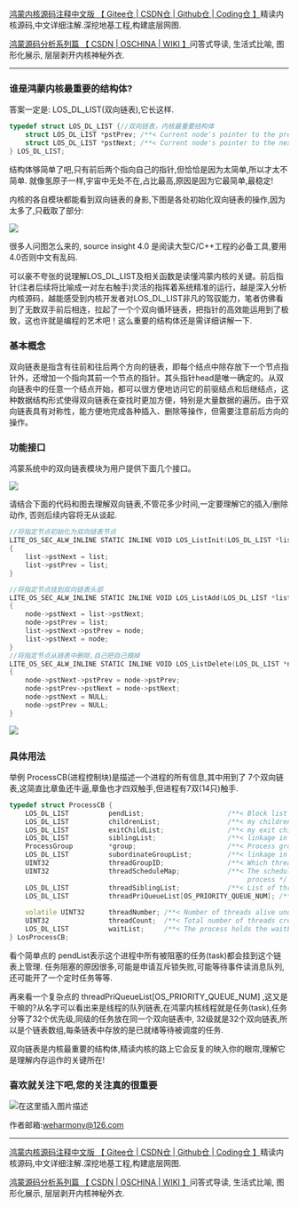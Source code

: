 [鸿蒙内核源码注释中文版 【 Gitee仓 ](https://gitee.com/weharmony/kernel_liteos_a_note)|[ CSDN仓 ](https://codechina.csdn.net/kuangyufei/kernel_liteos_a_note)|[ Github仓 ](https://github.com/kuangyufei/kernel_liteos_a_note)|[ Coding仓 】](https://weharmony.coding.net/public/harmony/kernel_liteos_a_note/git/files)精读内核源码,中文详细注解.深挖地基工程,构建底层网图.

[鸿蒙源码分析系列篇 【 CSDN ](https://blog.csdn.net/kuangyufei/article/details/108727970)[| OSCHINA ](https://my.oschina.net/u/3751245/blog/4626852)[| WIKI 】](https://weharmony.github.io/)问答式导读, 生活式比喻, 图形化展示, 层层剥开内核神秘外衣.

---

### 谁是鸿蒙内核最重要的结构体? 

答案一定是: LOS\_DL\_LIST(双向链表),它长这样.

```cpp
typedef struct LOS_DL_LIST {//双向链表，内核最重要结构体
    struct LOS_DL_LIST *pstPrev; /**< Current node's pointer to the previous node *///前驱节点(左手)
    struct LOS_DL_LIST *pstNext; /**< Current node's pointer to the next node *///后继节点(右手)
} LOS_DL_LIST;
```

结构体够简单了吧,只有前后两个指向自己的指针,但恰恰是因为太简单,所以才太不简单. 就像氢原子一样,宇宙中无处不在,占比最高,原因是因为它最简单,最稳定!

内核的各自模块都能看到双向链表的身影,下图是各处初始化双向链表的操作,因为太多了,只截取了部分:

![](https://img-blog.csdnimg.cn/20200917171547946.png?x-oss-process=image/watermark,type_ZmFuZ3poZW5naGVpdGk,shadow_10,text_aHR0cHM6Ly9ibG9nLmNzZG4ubmV0L2t1YW5neXVmZWk=,size_16,color_FFFFFF,t_70)

很多人问图怎么来的, source insight 4.0 是阅读大型C/C++工程的必备工具,要用4.0否则中文有乱码.

可以豪不夸张的说理解LOS\_DL\_LIST及相关函数是读懂鸿蒙内核的关键。前后指针(注者后续将比喻成一对左右触手)灵活的指挥着系统精准的运行，越是深入分析内核源码，越能感受到内核开发者对LOS\_DL\_LIST非凡的驾驭能力，笔者仿佛看到了无数双手前后相连，拉起了一个个双向循环链表，把指针的高效能运用到了极致，这也许就是编程的艺术吧！这么重要的结构体还是需详细讲解一下.

### 基本概念

双向链表是指含有往前和往后两个方向的链表，即每个结点中除存放下一个节点指针外，还增加一个指向其前一个节点的指针。其头指针head是唯一确定的。从双向链表中的任意一个结点开始，都可以很方便地访问它的前驱结点和后继结点，这种数据结构形式使得双向链表在查找时更加方便，特别是大量数据的遍历。由于双向链表具有对称性，能方便地完成各种插入、删除等操作，但需要注意前后方向的操作。

### 功能接口

鸿蒙系统中的双向链表模块为用户提供下面几个接口。

![](https://img-blog.csdnimg.cn/img_convert/2991b499e4191cb7fdd733f10e13ae05.png)

请结合下面的代码和图去理解双向链表,不管花多少时间,一定要理解它的插入/删除动作, 否则后续内容将无从谈起. 

```cpp
//将指定节点初始化为双向链表节点
LITE_OS_SEC_ALW_INLINE STATIC INLINE VOID LOS_ListInit(LOS_DL_LIST *list)
{
    list->pstNext = list;
    list->pstPrev = list;
}

//将指定节点挂到双向链表头部
LITE_OS_SEC_ALW_INLINE STATIC INLINE VOID LOS_ListAdd(LOS_DL_LIST *list, LOS_DL_LIST *node)
{
    node->pstNext = list->pstNext;
    node->pstPrev = list;
    list->pstNext->pstPrev = node;
    list->pstNext = node;
}
//将指定节点从链表中删除,自己把自己摘掉
LITE_OS_SEC_ALW_INLINE STATIC INLINE VOID LOS_ListDelete(LOS_DL_LIST *node)
{
    node->pstNext->pstPrev = node->pstPrev;
    node->pstPrev->pstNext = node->pstNext;
    node->pstNext = NULL;
    node->pstPrev = NULL;
}
```

![](https://img-blog.csdnimg.cn/20210108142534112.jpg?x-oss-process=image/watermark,type_ZmFuZ3poZW5naGVpdGk,shadow_10,text_aHR0cHM6Ly9ibG9nLmNzZG4ubmV0L2t1YW5neXVmZWk=,size_16,color_FFFFFF,t_70)​

### 具体用法

举例 ProcessCB(进程控制块)是描述一个进程的所有信息,其中用到了 7个双向链表,这简直比章鱼还牛逼,章鱼也才四双触手,但进程有7双(14只)触手.

```cpp
typedef struct ProcessCB {
    LOS_DL_LIST          pendList;                     /**< Block list to which the process belongs */ //进程所属的阻塞列表,如果因拿锁失败,就由此节点挂到等锁链表上
    LOS_DL_LIST          childrenList;                 /**< my children process list */	//孩子进程都挂到这里,形成双循环链表
    LOS_DL_LIST          exitChildList;                /**< my exit children process list */	//那些要退出孩子进程挂到这里，白发人送黑发人。
    LOS_DL_LIST          siblingList;                  /**< linkage in my parent's children list */ //兄弟进程链表, 56个民族是一家,来自同一个父进程.
    ProcessGroup         *group;                       /**< Process group to which a process belongs */ //所属进程组
    LOS_DL_LIST          subordinateGroupList;         /**< linkage in my group list */ //进程是组长时,有哪些组员进程
    UINT32               threadGroupID;                /**< Which thread group , is the main thread ID of the process */ //哪个线程组是进程的主线程ID
    UINT32               threadScheduleMap;            /**< The scheduling bitmap table for the thread group of the
                                                            process */ //进程的各线程调度位图
    LOS_DL_LIST          threadSiblingList;            /**< List of threads under this process *///进程的线程(任务)列表
    LOS_DL_LIST          threadPriQueueList[OS_PRIORITY_QUEUE_NUM]; /**< The process's thread group schedules the
                                                                         priority hash table */	//进程的线程组调度优先级哈希表
    volatile UINT32      threadNumber; /**< Number of threads alive under this process */	//此进程下的活动线程数
    UINT32               threadCount;  /**< Total number of threads created under this process */	//在此进程下创建的线程总数
    LOS_DL_LIST          waitList;     /**< The process holds the waitLits to support wait/waitpid *///进程持有等待链表以支持wait/waitpid
} LosProcessCB;
```

看个简单点的 pendList表示这个进程中所有被阻塞的任务(task)都会挂到这个链表上管理. 任务阻塞的原因很多,可能是申请互斥锁失败,可能等待事件读消息队列,还可能开了一个定时任务等等.

再来看一个复杂点的 threadPriQueueList\[OS\_PRIORITY\_QUEUE_NUM\] ,这又是干嘛的?从名字可以看出来是线程的队列链表,在鸿蒙内核线程就是任务(task),任务分等了32个优先级,同级的任务放在同一个双向链表中, 32级就是32个双向链表,所以是个链表数组,每条链表中存放的是已就绪等待被调度的任务.

双向链表是内核最重要的结构体,精读内核的路上它会反复的映入你的眼帘,理解它是理解内存运作的关键所在!

### **喜欢就关注下吧,您的关注真的很重要**

![在这里插入图片描述](https://gitee.com/weharmony/kernel_liteos_a_note/raw/master/zzz/pic/other/wxcode.png)

作者邮箱:weharmony@126.com

---

[鸿蒙内核源码注释中文版 【 Gitee仓 ](https://gitee.com/weharmony/kernel_liteos_a_note)|[ CSDN仓 ](https://codechina.csdn.net/kuangyufei/kernel_liteos_a_note)|[ Github仓 ](https://github.com/kuangyufei/kernel_liteos_a_note)|[ Coding仓 】](https://weharmony.coding.net/public/harmony/kernel_liteos_a_note/git/files)精读内核源码,中文详细注解.深挖地基工程,构建底层网图.

[鸿蒙源码分析系列篇 【 CSDN ](https://blog.csdn.net/kuangyufei/article/details/108727970)[| OSCHINA ](https://my.oschina.net/u/3751245/blog/4626852)[| WIKI 】](https://weharmony.github.io/)问答式导读, 生活式比喻, 图形化展示, 层层剥开内核神秘外衣.